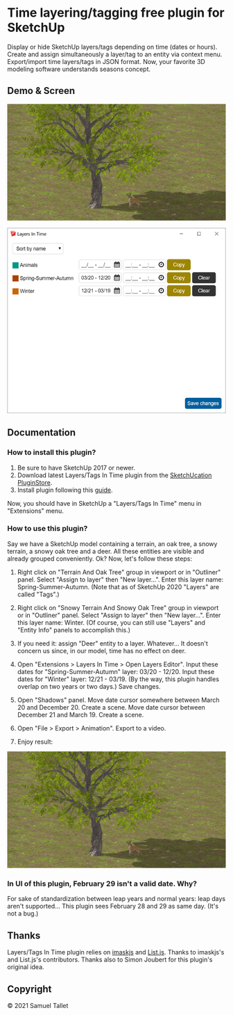 # Time layering/tagging free plugin for SketchUp

Display or hide SketchUp layers/tags depending on time (dates or hours). Create and assign simultaneously a layer/tag to an entity via context menu. Export/import time layers/tags in JSON format. Now, your favorite 3D modeling software understands seasons concept.

Demo & Screen
-------------

![SketchUp Layers/Tags In Time Plugin Demo](https://github.com/SamuelTS/SketchUp-Layers-Tags-In-Time-Plugin/raw/main/docs/sketchup-layers-tags-in-time-plugin-demo.gif)

![SketchUp Layers/Tags In Time Plugin Screen](https://github.com/SamuelTS/SketchUp-Layers-Tags-In-Time-Plugin/raw/main/docs/sketchup-layers-tags-in-time-plugin-screen-v101.png)

Documentation
-------------

### How to install this plugin?

1. Be sure to have SketchUp 2017 or newer.
2. Download latest Layers/Tags In Time plugin from the [SketchUcation PluginStore](https://sketchucation.com/plugin/2376-layers_tags_in_time).
3. Install plugin following this [guide](https://www.youtube.com/watch?v=tyM5f81eRno).

Now, you should have in SketchUp a "Layers/Tags In Time" menu in "Extensions" menu.

### How to use this plugin?

Say we have a SketchUp model containing a terrain, an oak tree, a snowy terrain, a snowy oak tree and a deer. All these entities are visible and already grouped conveniently. Ok? Now, let's follow these steps:

1. Right click on "Terrain And Oak Tree" group in viewport or in "Outliner" panel. Select "Assign to layer" then "New layer...". Enter this layer name: Spring-Summer-Autumn. (Note that as of SketchUp 2020 "Layers" are called "Tags".)

2. Right click on "Snowy Terrain And Snowy Oak Tree" group in viewport or in "Outliner" panel. Select "Assign to layer" then "New layer...". Enter this layer name: Winter. (Of course, you can still use "Layers" and "Entity Info" panels to accomplish this.)

3. If you need it: assign "Deer" entity to a layer. Whatever... It doesn't concern us since, in our model, time has no effect on deer.

4. Open "Extensions > Layers In Time > Open Layers Editor". Input these dates for "Spring-Summer-Autumn" layer: 03/20 - 12/20. Input these dates for "Winter" layer: 12/21 - 03/19. (By the way, this plugin handles overlap on two years or two days.) Save changes.

5. Open "Shadows" panel. Move date cursor somewhere between March 20 and December 20. Create a scene. Move date cursor between December 21 and March 19. Create a scene.

6. Open "File > Export > Animation". Export to a video.

7. Enjoy result:

![SketchUp Layers/Tags In Time Plugin Demo](https://github.com/SamuelTS/SketchUp-Layers-Tags-In-Time-Plugin/raw/main/docs/sketchup-layers-tags-in-time-plugin-demo.gif)

### In UI of this plugin, February 29 isn't a valid date. Why?

For sake of standardization between leap years and normal years: leap days aren't supported... This plugin sees February 28 and 29 as same day. (It's not a bug.)

Thanks
------

Layers/Tags In Time plugin relies on [imaskjs](https://github.com/uNmAnNeR/imaskjs) and [List.js](https://github.com/javve/list.js). Thanks to imaskjs's and List.js's contributors. Thanks also to Simon Joubert for this plugin's original idea. 

Copyright
---------

© 2021 Samuel Tallet
